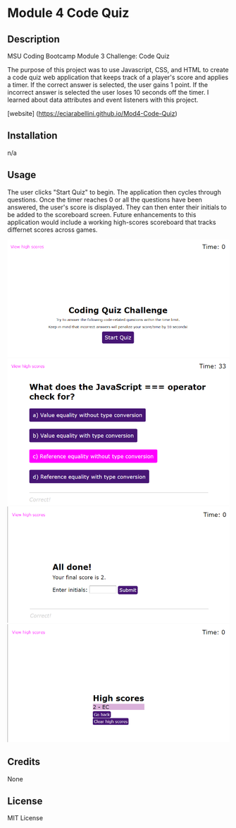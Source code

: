 # Module 4 Code Quiz

## Description
MSU Coding Bootcamp Module 3 Challenge: Code Quiz

The purpose of this project was to use Javascript, CSS, and HTML to create a code quiz web application that keeps track of a player's score and applies a timer. If the correct answer is selected, the user gains 1 point. If the incorrect answer is selected the user loses 10 seconds off the timer. I learned about data attributes and event listeners with this project. 

[website] (https://eciarabellini.github.io/Mod4-Code-Quiz)

## Installation
n/a

## Usage
The user clicks "Start Quiz" to begin. The application then cycles through questions. Once the timer reaches 0 or all the questions have been answered, the user's score is displayed. They can then enter their initials to be added to the scoreboard screen. Future enhancements to this application would include a working high-scores scoreboard that tracks differnet scores across games. 

![start](screenshots/start.png)
![question](screenshots/question.png)
![all-done](screenshots/all-done.png)
![high-scores](screenshots/high-scores.png)

## Credits
None

## License
MIT License